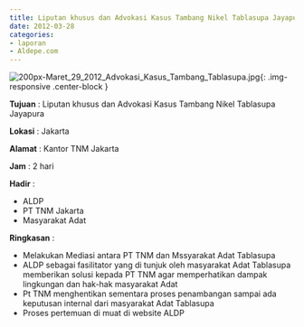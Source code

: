 ```yaml
---
title: Liputan khusus dan Advokasi Kasus Tambang Nikel Tablasupa Jayapura
date: 2012-03-28
categories:
- laporan
- Aldepe.com
---
```

![200px-Maret_29_2012_Advokasi_Kasus_Tambang_Tablasupa.jpg](/uploads/200px-Maret_29_2012_Advokasi_Kasus_Tambang_Tablasupa.jpg){: .img-responsive .center-block }

**Tujuan** : Liputan khusus dan Advokasi Kasus Tambang Nikel Tablasupa Jayapura

**Lokasi** : Jakarta

**Alamat** : Kantor TNM Jakarta

**Jam** : 2 hari

**Hadir** : 
* ALDP
* PT TNM Jakarta
* Masyarakat Adat

**Ringkasan** : 
* Melakukan Mediasi antara PT TNM dan Mssyarakat Adat Tablasupa
* ALDP sebagai fasilitator yang di tunjuk oleh masyarakat Adat Tablasupa memberikan solusi kepada PT TNM agar memperhatikan dampak lingkungan dan hak-hak masyarakat Adat
* Pt TNM menghentikan sementara proses penambangan sampai ada keputusan internal dari masyarakat Adat Tablasupa
* Proses pertemuan di muat di website ALDP
